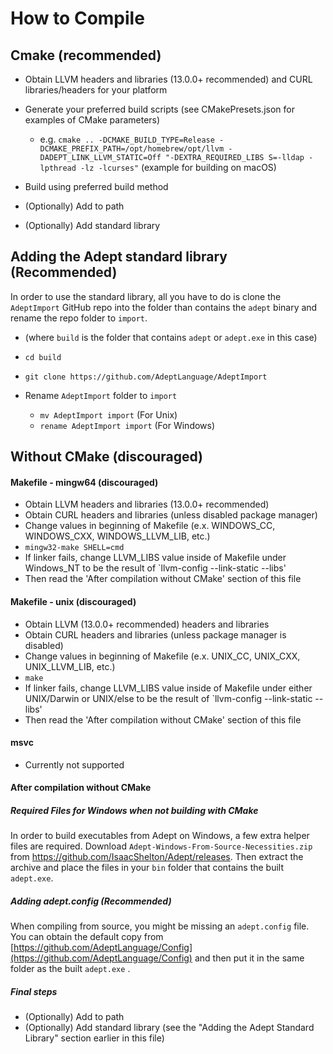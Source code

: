 
# How to Compile

## Cmake (recommended)
- Obtain LLVM headers and libraries (13.0.0+ recommended) and CURL libraries/headers for your platform
- Generate your preferred build scripts (see CMakePresets.json for examples of CMake parameters)
  - e.g. `cmake .. -DCMAKE_BUILD_TYPE=Release -DCMAKE_PREFIX_PATH=/opt/homebrew/opt/llvm -DADEPT_LINK_LLVM_STATIC=Off "-DEXTRA_REQUIRED_LIBS
    S=-lldap -lpthread -lz -lcurses"` (example for building on macOS)

- Build using preferred build method
- (Optionally) Add to path
- (Optionally) Add standard library

## Adding the Adept standard library (Recommended)
In order to use the standard library, all you have to do is clone the `AdeptImport` GitHub repo into the folder than contains the `adept` binary and rename the repo folder to `import`.

- (where `build` is the folder that contains `adept` or `adept.exe` in this case)

- `cd build`
- `git clone https://github.com/AdeptLanguage/AdeptImport`
- Rename `AdeptImport` folder to `import`
  - `mv AdeptImport import` (For Unix)
  - `rename AdeptImport import` (For Windows)


## Without CMake (discouraged)

#### Makefile - mingw64 (discouraged)

- Obtain LLVM headers and libraries (13.0.0+ recommended)
- Obtain CURL headers and libraries (unless disabled package manager)
- Change values in beginning of Makefile (e.x. WINDOWS_CC, WINDOWS_CXX, WINDOWS_LLVM_LIB, etc.)
- `mingw32-make SHELL=cmd`
- If linker fails, change LLVM_LIBS value inside of Makefile under Windows_NT to be the result of `llvm-config --link-static --libs'
- Then read the 'After compilation without CMake' section of this file

#### Makefile - unix (discouraged)

- Obtain LLVM (13.0.0+ recommended) headers and libraries
- Obtain CURL headers and libraries (unless package manager is disabled)
- Change values in beginning of Makefile (e.x. UNIX_CC, UNIX_CXX, UNIX_LLVM_LIB, etc.)
- `make`
- If linker fails, change LLVM_LIBS value inside of Makefile under either UNIX/Darwin or UNIX/else to be the result of `llvm-config --link-static --libs'
- Then read the 'After compilation without CMake' section of this file

#### msvc

- Currently not supported

#### After compilation without CMake

##### Required Files for Windows when not building with CMake

In order to build executables from Adept on Windows, a few extra helper files are required. Download `Adept-Windows-From-Source-Necessities.zip` from https://github.com/IsaacShelton/Adept/releases. Then extract the archive and place the files in your `bin` folder that contains the built `adept.exe`.

##### Adding adept.config (Recommended)

When compiling from source, you might be missing an `adept.config` file. You can obtain the default copy from [https://github.com/AdeptLanguage/Config](https://github.com/AdeptLanguage/Config) and then put it in the same folder as the built `adept.exe` .

##### Final steps

- (Optionally) Add to path
- (Optionally) Add standard library (see the "Adding the Adept Standard Library" section earlier in this file)

